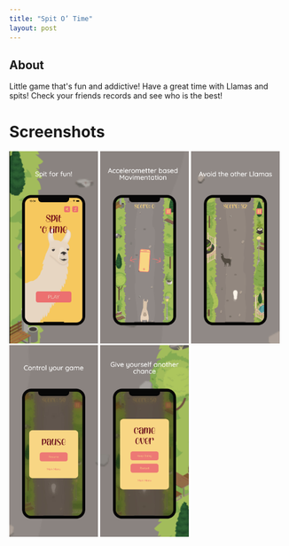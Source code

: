 ```yaml
---
title: "Spit O’ Time"
layout: post
---
```


## About
Little game that's fun and addictive! Have a great time with Llamas and spits! Check your friends records and see who is the best!


# Screenshots

<img width="160" alt="spit-o-time-1" src="../assets/images/spit-o-time-1.png"> <img width="160" alt="spit-o-time-2" src="../assets/images/spit-o-time-2.png"> <img width="160" alt="spit-o-time-3" src="../assets/images/spit-o-time-3.png"> <img width="160" alt="spit-o-time-4" src="../assets/images/spit-o-time-4.png"> <img width="160" alt="spit-o-time-5" src="../assets/images/spit-o-time-5.png">